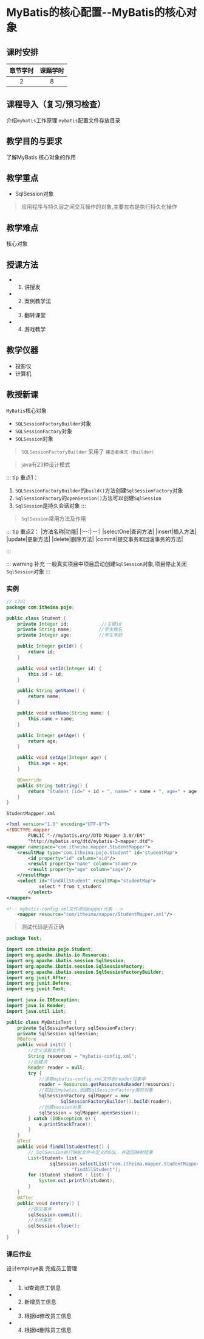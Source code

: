 # MyBatis的核心配置--MyBatis的核心对象

## 课时安排
|章节学时|课题学时|
|:--:|:--:|
|2|8|

## 课程导入（复习/预习检查）

介绍`mybatis`工作原理
`mybatis`配置文件存放目录

## 教学目的与要求

了解MyBatis 核心对象的作用


## 教学重点

- SqlSession对象

> 应用程序与持久层之间交互操作的对象,主要左右是执行持久化操作

## 教学难点
核心对象

## 授课方法

- 1. 讲授发
- 2. 案例教学法
- 3. 翻转课堂
- 4. 游戏教学

## 教学仪器

* 投影仪
* 计算机

## 教授新课

`MyBatis`核心对象

- `SQLSessionFactoryBuilder`对象
- `SQLSessionFactory`对象
- `SQLSession`对象

> `SQLSessionFactoryBuilder` 采用了  `建造者模式（Builder）`

> <font>java有23种设计模式</font>


::: tip 重点1：
1. `SQLSessionFactoryBuilder`的`build()`方法创建`SqlSessionFactory`对象
2. `SqlSessionFactory`的`openSession()`方法可以创建`SqlSession`
3. `SqlSession`是持久会话对象
:::

> `SqlSession`常用方法及作用

::: tip 重点2：
|方法名称|功能|
|:--:|:--:|
|selectOne|查询方法|
|insert|插入方法|
|update|更新方法|
|delete|删除方法|
|commit|提交事务和回滚事务的方法|

:::

::: warning 补充
一般真实项目中项目启动创建`SqlSession`对象,项目停止关闭`SqlSession`对象
:::

### 实例

``` java
// c2d1
package com.itheima.pojo;

public class Student {
    private Integer id;            //主键id
    private String name;          //学生姓名
    private Integer age;          //学生年龄

    public Integer getId() {
        return id;
    }

    public void setId(Integer id) {
        this.id = id;
    }

    public String getName() {
        return name;
    }

    public void setName(String name) {
        this.name = name;
    }

    public Integer getAge() {
        return age;
    }

    public void setAge(Integer age) {
        this.age = age;
    }

    @Override
    public String toString() {
        return "Student [id=" + id + ", name=" + name + ", age=" + age + "]";
    }
}

```
`StudentMappper.xml`

``` xml
<?xml version="1.0" encoding="UTF-8"?>
<!DOCTYPE mapper
        PUBLIC "-//mybatis.org//DTD Mapper 3.0//EN"
        "http://mybatis.org/dtd/mybatis-3-mapper.dtd">
<mapper namespace="com.itheima.mapper.StudentMapper">
    <resultMap type="com.itheima.pojo.Student" id="studentMap">
        <id property="id" column="sid"/>
        <result property="name" column="sname"/>
        <result property="age" column="sage"/>
    </resultMap>
    <select id="findAllStudent" resultMap="studentMap">
   			select * from t_student
   		</select>
</mapper>

```
``` xml
<!-- mybatis-config.xml文件添加mapper元素 -->
    <mapper resource="com/itheima/mapper/StudentMapper.xml"/>
```
> 测试代码是否正确
``` java 
package Test;

import com.itheima.pojo.Student;
import org.apache.ibatis.io.Resources;
import org.apache.ibatis.session.SqlSession;
import org.apache.ibatis.session.SqlSessionFactory;
import org.apache.ibatis.session.SqlSessionFactoryBuilder;
import org.junit.After;
import org.junit.Before;
import org.junit.Test;

import java.io.IOException;
import java.io.Reader;
import java.util.List;

public class MyBatisTest {
    private SqlSessionFactory sqlSessionFactory;
    private SqlSession sqlSession;
    @Before
    public void init() {
        //定义读取文件名
        String resources = "mybatis-config.xml";
        //创建流
        Reader reader = null;
        try {
            //读取mybatis-config.xml文件到reader对象中
            reader = Resources.getResourceAsReader(resources);
            //初始化mybatis,创建SqlSessionFactory类的对象
            SqlSessionFactory sqlMapper = new
                    SqlSessionFactoryBuilder().build(reader);
            //创建session对象
            sqlSession = sqlMapper.openSession();
        } catch (IOException e) {
            e.printStackTrace();
        }
    }
    @Test
    public void findAllStudentTest() {
        // SqlSession执行映射文件中定义的SQL，并返回映射结果
        List<Student> list =
                sqlSession.selectList("com.itheima.mapper.StudentMapper." +
                        "findAllStudent");
        for (Student student : list) {
            System.out.println(student);
        }
    }
    @After
    public void destory() {
        //提交事务
        sqlSession.commit();
        //关闭事务
        sqlSession.close();
    }
}
```


### 课后作业

设计employe表 完成员工管理
- 1. id查询员工信息
- 2. 新增员工信息
- 3. 根据id修改员工信息
- 4. 根据id删除员工信息